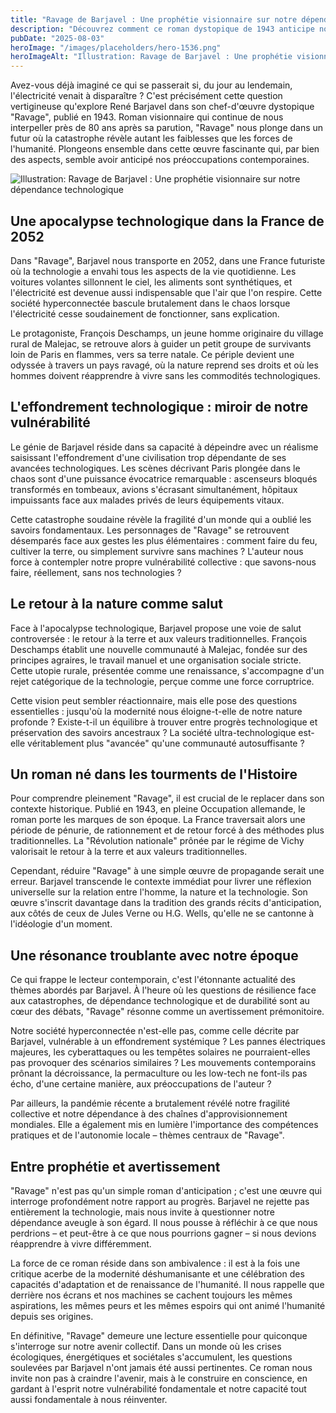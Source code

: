 ```yaml
---
title: "Ravage de Barjavel : Une prophétie visionnaire sur notre dépendance technologique"
description: "Découvrez comment ce roman dystopique de 1943 anticipe nos préoccupations actuelles sur la fragilité de notre civilisation hyperconnectée."
pubDate: "2025-08-03"
heroImage: "/images/placeholders/hero-1536.png"
heroImageAlt: "Illustration: Ravage de Barjavel : Une prophétie visionnaire sur notre dépendance technologique"
---
```


Avez-vous déjà imaginé ce qui se passerait si, du jour au lendemain, l'électricité venait à disparaître ? C'est précisément cette question vertigineuse qu'explore René Barjavel dans son chef-d'œuvre dystopique "Ravage", publié en 1943. Roman visionnaire qui continue de nous interpeller près de 80 ans après sa parution, "Ravage" nous plonge dans un futur où la catastrophe révèle autant les faiblesses que les forces de l'humanité. Plongeons ensemble dans cette œuvre fascinante qui, par bien des aspects, semble avoir anticipé nos préoccupations contemporaines.


![Illustration: Ravage de Barjavel : Une prophétie visionnaire sur notre dépendance technologique](/images/placeholders/inline-1024.png)


## Une apocalypse technologique dans la France de 2052

Dans "Ravage", Barjavel nous transporte en 2052, dans une France futuriste où la technologie a envahi tous les aspects de la vie quotidienne. Les voitures volantes sillonnent le ciel, les aliments sont synthétiques, et l'électricité est devenue aussi indispensable que l'air que l'on respire. Cette société hyperconnectée bascule brutalement dans le chaos lorsque l'électricité cesse soudainement de fonctionner, sans explication. 

Le protagoniste, François Deschamps, un jeune homme originaire du village rural de Malejac, se retrouve alors à guider un petit groupe de survivants loin de Paris en flammes, vers sa terre natale. Ce périple devient une odyssée à travers un pays ravagé, où la nature reprend ses droits et où les hommes doivent réapprendre à vivre sans les commodités technologiques.

## L'effondrement technologique : miroir de notre vulnérabilité

Le génie de Barjavel réside dans sa capacité à dépeindre avec un réalisme saisissant l'effondrement d'une civilisation trop dépendante de ses avancées technologiques. Les scènes décrivant Paris plongée dans le chaos sont d'une puissance évocatrice remarquable : ascenseurs bloqués transformés en tombeaux, avions s'écrasant simultanément, hôpitaux impuissants face aux malades privés de leurs équipements vitaux.

Cette catastrophe soudaine révèle la fragilité d'un monde qui a oublié les savoirs fondamentaux. Les personnages de "Ravage" se retrouvent désemparés face aux gestes les plus élémentaires : comment faire du feu, cultiver la terre, ou simplement survivre sans machines ? L'auteur nous force à contempler notre propre vulnérabilité collective : que savons-nous faire, réellement, sans nos technologies ?

## Le retour à la nature comme salut

Face à l'apocalypse technologique, Barjavel propose une voie de salut controversée : le retour à la terre et aux valeurs traditionnelles. François Deschamps établit une nouvelle communauté à Malejac, fondée sur des principes agraires, le travail manuel et une organisation sociale stricte. Cette utopie rurale, présentée comme une renaissance, s'accompagne d'un rejet catégorique de la technologie, perçue comme une force corruptrice.

Cette vision peut sembler réactionnaire, mais elle pose des questions essentielles : jusqu'où la modernité nous éloigne-t-elle de notre nature profonde ? Existe-t-il un équilibre à trouver entre progrès technologique et préservation des savoirs ancestraux ? La société ultra-technologique est-elle véritablement plus "avancée" qu'une communauté autosuffisante ?

## Un roman né dans les tourments de l'Histoire

Pour comprendre pleinement "Ravage", il est crucial de le replacer dans son contexte historique. Publié en 1943, en pleine Occupation allemande, le roman porte les marques de son époque. La France traversait alors une période de pénurie, de rationnement et de retour forcé à des méthodes plus traditionnelles. La "Révolution nationale" prônée par le régime de Vichy valorisait le retour à la terre et aux valeurs traditionnelles.

Cependant, réduire "Ravage" à une simple œuvre de propagande serait une erreur. Barjavel transcende le contexte immédiat pour livrer une réflexion universelle sur la relation entre l'homme, la nature et la technologie. Son œuvre s'inscrit davantage dans la tradition des grands récits d'anticipation, aux côtés de ceux de Jules Verne ou H.G. Wells, qu'elle ne se cantonne à l'idéologie d'un moment.

## Une résonance troublante avec notre époque

Ce qui frappe le lecteur contemporain, c'est l'étonnante actualité des thèmes abordés par Barjavel. À l'heure où les questions de résilience face aux catastrophes, de dépendance technologique et de durabilité sont au cœur des débats, "Ravage" résonne comme un avertissement prémonitoire.

Notre société hyperconnectée n'est-elle pas, comme celle décrite par Barjavel, vulnérable à un effondrement systémique ? Les pannes électriques majeures, les cyberattaques ou les tempêtes solaires ne pourraient-elles pas provoquer des scénarios similaires ? Les mouvements contemporains prônant la décroissance, la permaculture ou les low-tech ne font-ils pas écho, d'une certaine manière, aux préoccupations de l'auteur ?

Par ailleurs, la pandémie récente a brutalement révélé notre fragilité collective et notre dépendance à des chaînes d'approvisionnement mondiales. Elle a également mis en lumière l'importance des compétences pratiques et de l'autonomie locale – thèmes centraux de "Ravage".

## Entre prophétie et avertissement

"Ravage" n'est pas qu'un simple roman d'anticipation ; c'est une œuvre qui interroge profondément notre rapport au progrès. Barjavel ne rejette pas entièrement la technologie, mais nous invite à questionner notre dépendance aveugle à son égard. Il nous pousse à réfléchir à ce que nous perdrions – et peut-être à ce que nous pourrions gagner – si nous devions réapprendre à vivre différemment.

La force de ce roman réside dans son ambivalence : il est à la fois une critique acerbe de la modernité déshumanisante et une célébration des capacités d'adaptation et de renaissance de l'humanité. Il nous rappelle que derrière nos écrans et nos machines se cachent toujours les mêmes aspirations, les mêmes peurs et les mêmes espoirs qui ont animé l'humanité depuis ses origines.

En définitive, "Ravage" demeure une lecture essentielle pour quiconque s'interroge sur notre avenir collectif. Dans un monde où les crises écologiques, énergétiques et sociétales s'accumulent, les questions soulevées par Barjavel n'ont jamais été aussi pertinentes. Ce roman nous invite non pas à craindre l'avenir, mais à le construire en conscience, en gardant à l'esprit notre vulnérabilité fondamentale et notre capacité tout aussi fondamentale à nous réinventer.